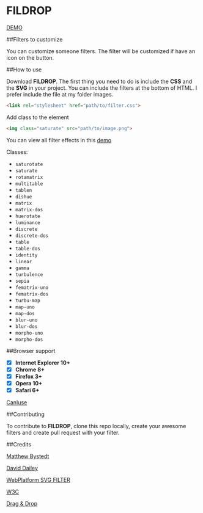 FILDROP
============

[DEMO](http://jorgeatgu.github.io/svg-filters/)

##Filters to customize

You can customize someone filters. The filter will be customized if have an icon on the button.

##How to use

Download **FILDROP**. The first thing you need to do is include the **CSS** and the **SVG** in your project. You can include the filters at the bottom of HTML. I prefer include the file at my folder images.

```html
<link rel="stylesheet" href="path/to/filter.css">
```

Add class to the element

```html
<img class="saturate" src="path/to/image.png">
```

You can view all filter effects in this [demo](http://jorgeatgu.github.io/svg-filters/demo.html)

Classes:

  * `saturotate`
  * `saturate`
  * `rotamatrix`
  * `multitable`
  * `tablen`
  * `dishue`
  * `matrix`
  * `matrix-dos`
  * `huerotate`
  * `luminance`
  * `discrete`
  * `discrete-dos`
  * `table`
  * `table-dos`
  * `identity`
  * `linear`
  * `gamma`
  * `turbulence`
  * `sepia`
  * `fematrix-uno`
  * `fematrix-dos`
  * `turbu-map`
  * `map-uno`
  * `map-dos`
  * `blur-uno`
  * `blur-dos`
  * `morpho-uno`
  * `morpho-dos`

##Browser support

- [x] **Internet Explorer 10+**
- [x] **Chrome 8+**
- [x] **Firefox 3+**
- [x] **Opera 10+**
- [x] **Safari 6+**

[CanIuse](http://caniuse.com/#feat=svg-filters)

##Contributing

To contribute to **FILDROP**, clone this repo locally, create your awesome filters and create pull request with your filter.

##Credits

[Matthew Bystedt](http://apike.ca/prog_svg_filters.html)

[David Dailey ](http://srufaculty.sru.edu/david.dailey/svg/#Filters)

[WebPlatform SVG FILTER](http://docs.webplatform.org/wiki/svg/tutorials/smarter_svg_filters)

[W3C](http://www.w3.org/TR/SVG/filters.html)

[Drag & Drop](https://github.com/remy/html5demos)